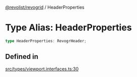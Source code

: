 [@revolist/revogrid](README.md) / HeaderProperties

# Type Alias: HeaderProperties

```ts
type HeaderProperties: RevogrHeader;
```

## Defined in

[src/types/viewport.interfaces.ts:30](https://github.com/revolist/revogrid/blob/04dd894203fb683ca28026a56e8b7c79feca958d/src/types/viewport.interfaces.ts#L30)
